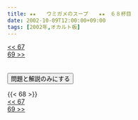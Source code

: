 ```yaml
---
title: ★★　　ウミガメのスープ　　★★　６８杯目
date: 2002-10-09T12:00:00+09:00
tags: [2002年,オカルト板]
---
```

<div class="th_left"><a href="../67"><< 67</a></div>
<div class="th_right"><a href="../69">69 >></a></div>
<br><br>
<script src="../../js/cupsoup.js"></script>
<form>
<input type="button" value="問題と解説のみにする" onClick="toggleCupsoup()">
</form>
{{< 68 >}}
<div class="th_left"><a href="../67"><< 67</a></div>
<div class="th_right"><a href="../69">69 >></a></div>